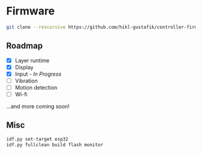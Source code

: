 # Firmware

```bash
git clone --rescursive https://github.com/hikl-gustafik/controller-firmware.git
```

## Roadmap

- [X] Layer runtime
- [X] Display
- [X] Input - *In Progress*
- [ ] Vibration
- [ ] Motion detection
- [ ] Wi-fi

...and more coming soon!

## Misc

```bash
idf.py set-target esp32
idf.py fullclean build flash monitor
```
